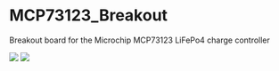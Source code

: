 MCP73123_Breakout
=================

Breakout board for the Microchip MCP73123 LiFePo4 charge controller

<img src="http://dl.dropbox.com/u/126001/circuits/mcp73123-breakout.png">
<img src="http://dl.dropbox.com/u/126001/circuits/lifepo4-charging.jpg">

